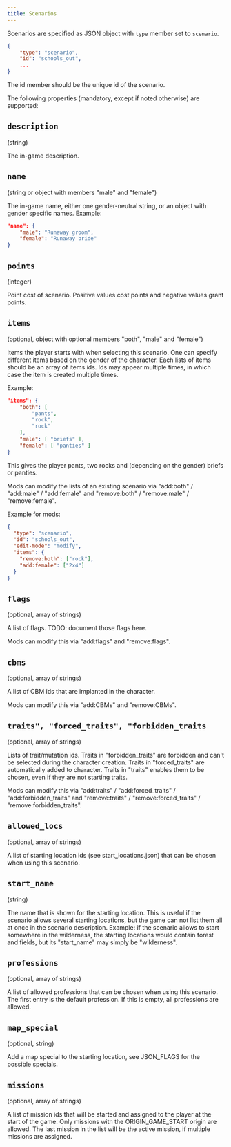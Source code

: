 ```yaml
---
title: Scenarios
---
```


Scenarios are specified as JSON object with `type` member set to `scenario`.

```json
{
    "type": "scenario",
    "id": "schools_out",
    ...
}
```

The id member should be the unique id of the scenario.

The following properties (mandatory, except if noted otherwise) are supported:

## `description`

(string)

The in-game description.

## `name`

(string or object with members "male" and "female")

The in-game name, either one gender-neutral string, or an object with gender specific names.
Example:

```json
"name": {
    "male": "Runaway groom",
    "female": "Runaway bride"
}
```

## `points`

(integer)

Point cost of scenario. Positive values cost points and negative values grant points.

## `items`

(optional, object with optional members "both", "male" and "female")

Items the player starts with when selecting this scenario. One can specify different items based on
the gender of the character. Each lists of items should be an array of items ids. Ids may appear
multiple times, in which case the item is created multiple times.

Example:

```json
"items": {
    "both": [
        "pants",
        "rock",
        "rock"
    ],
    "male": [ "briefs" ],
    "female": [ "panties" ]
}
```

This gives the player pants, two rocks and (depending on the gender) briefs or panties.

Mods can modify the lists of an existing scenario via "add:both" / "add:male" / "add:female" and
"remove:both" / "remove:male" / "remove:female".

Example for mods:

```json
{
  "type": "scenario",
  "id": "schools_out",
  "edit-mode": "modify",
  "items": {
    "remove:both": ["rock"],
    "add:female": ["2x4"]
  }
}
```

## `flags`

(optional, array of strings)

A list of flags. TODO: document those flags here.

Mods can modify this via "add:flags" and "remove:flags".

## `cbms`

(optional, array of strings)

A list of CBM ids that are implanted in the character.

Mods can modify this via "add:CBMs" and "remove:CBMs".

## `traits", "forced_traits", "forbidden_traits`

(optional, array of strings)

Lists of trait/mutation ids. Traits in "forbidden_traits" are forbidden and can't be selected during
the character creation. Traits in "forced_traits" are automatically added to character. Traits in
"traits" enables them to be chosen, even if they are not starting traits.

Mods can modify this via "add:traits" / "add:forced_traits" / "add:forbidden_traits" and
"remove:traits" / "remove:forced_traits" / "remove:forbidden_traits".

## `allowed_locs`

(optional, array of strings)

A list of starting location ids (see start_locations.json) that can be chosen when using this
scenario.

## `start_name`

(string)

The name that is shown for the starting location. This is useful if the scenario allows several
starting locations, but the game can not list them all at once in the scenario description. Example:
if the scenario allows to start somewhere in the wilderness, the starting locations would contain
forest and fields, but its "start_name" may simply be "wilderness".

## `professions`

(optional, array of strings)

A list of allowed professions that can be chosen when using this scenario. The first entry is the
default profession. If this is empty, all professions are allowed.

## `map_special`

(optional, string)

Add a map special to the starting location, see JSON_FLAGS for the possible specials.

## `missions`

(optional, array of strings)

A list of mission ids that will be started and assigned to the player at the start of the game. Only
missions with the ORIGIN_GAME_START origin are allowed. The last mission in the list will be the
active mission, if multiple missions are assigned.
